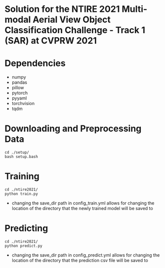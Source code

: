 # Solution for the NTIRE 2021 Multi-modal Aerial View Object Classification Challenge - Track 1 (SAR) at CVPRW 2021

# Dependencies 
- numpy
- pandas
- pillow
- pytorch
- pyyaml
- torchvision
- tqdm

# Downloading and Preprocessing Data

```
cd ./setup/
bash setup.bash
```
# Training
```
cd ./ntire2021/
python train.py
```
- changing the save_dir path in config_train.yml allows for changing the location of the directory that the newly trained model will be saved to

# Predicting
```
cd ./ntire2021/
python predict.py
```

- changing the save_dir path in config_predict.yml allows for changing the location of the directory that the prediction csv file will be saved to


